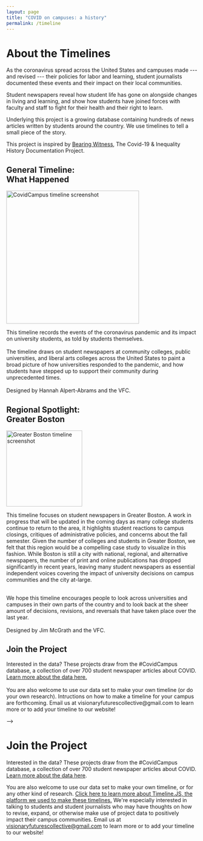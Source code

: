 ```yaml
---
layout: page
title: "COVID on campuses: a history"
permalink: /timeline
---
```

# About the Timelines

As the coronavirus spread across the United States and campuses made --- and revised --- their policies for labor and learning, student journalists documented these events and their impact on their local communities.  

Student newspapers reveal how student life has gone on alongside changes in living and learning, and show how students have joined forces with faculty and staff to fight for their health and their right to learn.  

Underlying this project is a growing database containing hundreds of news articles written by students around the country. We use timelines to tell a small piece of the story. 

This project is inspired by [Bearing Witness](https://bearingwitness.github.io/), The Covid-19 & Inequality History Documentation Project.

<div class="user">
  <div class="tech">
    <h2>General Timeline:<br> What Happened</h2>
    	<p><a href="https://cdn.knightlab.com/libs/timeline3/latest/embed/index.html?source=12Q9u23GJuYgKOqNtnYbdhWGmXkdx-Um-Xx05Xj_rVgY&font=Default&lang=en&start_at_end=false&initial_zoom=2&height=650" target="_blank"><img src="https://visionary-futures-collective.github.io/covid19/img/vfc.timeline.wh.png" alt="CovidCampus timeline screenshot" height="350"></a></p>
    	<p>This timeline records the events of the coronavirus pandemic and its impact on university students, as told by students themselves.<br><br> The timeline draws on student newspapers at community colleges, public universities, and liberal arts colleges across the United States to paint a broad picture of how universities responded to the pandemic, and how students have stepped up to support their community during unprecedented times.<br><br>
    	Designed by Hannah Alpert-Abrams and the VFC. </p>
  </div>
  <div class="tech">
    <h2>Regional Spotlight:<br> Greater Boston</h2>
    <p><a href="https://cdn.knightlab.com/libs/timeline3/latest/embed/index.html?source=1RQnerfYlGnLFXf5iKsMdfZtjkpeNEivQocQ5cvL6GYs&font=Default&lang=en&initial_zoom=2&height=650" target="_blank"><img src="https://visionary-futures-collective.github.io/covid19/img/vfc.timeline.gb.png" alt="Greater Boston timeline screenshot" height="200"></a></p>
    <p>This timeline focuses on student newspapers in Greater Boston. A work in progress that will be updated in the coming days as many college students continue to return to the area, it highlights student reactions to campus closings, critiques of administrative policies, and concerns about the fall semester. Given the number of colleges and students in Greater Boston, we felt that this region would be a compelling case study to visualize in this fashion. While Boston is still a city with national, regional, and alternative newspapers, the number of print and online publications has dropped significantly in recent years, leaving many student newspapers as essential independent voices covering the impact of university decisions on campus communities and the city at-large.<br><br>
      <p>We hope this timeline encourages people to look across universities and campuses in their own parts of the country and to look back at the sheer amount of decisions, revisions, and reversals that have taken place over the last year.<br><br>
      Designed by Jim McGrath and the VFC.</p>
  </div>
<div class="tech">
    <h2>Join the Project</h2>
    <p>Interested in the data? These projects draw from the #CovidCampus database, a collection of over 700 student newspaper articles about COVID. <a href="https://docs.google.com/document/d/1R9XvbssNDxQ1xV8xWM83mjrf-BIRWuGfvCpm5dB-UzA/edit?usp=sharing" target="_blank"> Learn more about the data here.</a><br><br>
  	You are also welcome to use our data set to make your own timeline (or do your own research). Intructions on how to make a timeline for your campus are forthcoming. Email us at visionaryfuturescollective@gmail.com to learn more or to add your timeline to our website!</p>
  </div> -->
</div>

# Join the Project
  
Interested in the data? These projects draw from the #CovidCampus database, a collection of over 700 student newspaper articles about COVID. [Learn more about the data here](https://docs.google.com/document/d/1R9XvbssNDxQ1xV8xWM83mjrf-BIRWuGfvCpm5dB-UzA/edit?usp=sharing).

You are also welcome to use our data set to make your own timeline, or for any other kind of research. [Click here to learn more about Timeline.JS, the platform we used to make these timelines.](https://timeline.knightlab.com/) We're especially interested in talking to students and student journalists who may have thoughts on how to revise, expand, or otherwise make use of project data to positively impact their campus communities. Email us at visionaryfuturescollective@gmail.com to learn more or to add your timeline to our website!




